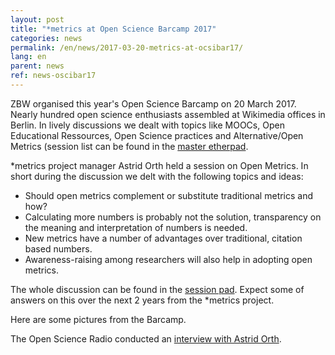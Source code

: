 ```yaml
---
layout: post
title: "*metrics at Open Science Barcamp 2017"
categories: news
permalink: /en/news/2017-03-20-metrics-at-ocsibar17/
lang: en
parent: news
ref: news-oscibar17
---
```


ZBW organised this year's Open Science Barcamp on 20 March 2017. Nearly hundred open science enthusiasts assembled at Wikimedia offices in Berlin. In lively discussions we dealt with topics like MOOCs, Open Educational Ressources, Open Science practices and Alternative/Open Metrics (session list can be found in the [master etherpad](https://etherpad.wikimedia.org/p/barcamp_open_science_2017).  

\*metrics project manager Astrid Orth held a session on Open Metrics. In short during the discussion we delt with the following topics and ideas:  
  * Should open metrics complement or substitute traditional metrics and how?  
  * Calculating more numbers is probably not the solution, transparency on the meaning and interpretation of numbers is needed.  
  * New metrics have a number of advantages over traditional, citation based numbers.  
  * Awareness-raising among researchers will also help in adopting open metrics.  

The whole discussion can be found in the [session pad](https://etherpad.wikimedia.org/p/oscibar2017_session6).
Expect some of answers on this over the next 2 years from the \*metrics project.

Here are some pictures from the Barcamp.

The Open Science Radio conducted an <a href="http://www.openscienceradio.de/2017/03/20/osr066-open-metrics-with-astrid-orth-oscibar-en/">interview with Astrid Orth</a>.
